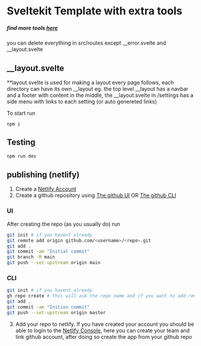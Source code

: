 # Sveltekit Template with extra tools

##### find more tools [here](https://sveltesociety.dev)

you can delete everything in src/routes except \_\_error.svelte and \_\_layout.svelte

## \_\_layout.svelte

**layout.svelte is used for making a layout every page follows, each directory can have its own \_\_layout eg. the top level \_\_layout has a navbar and a footer with content in the middle, the \_\_layout.svelte in /settings has a side menu with links to each setting (or auto genereted links)

To start run

```
npm i
```

## Testing

```bash
npm run dev
```

## publishing (netlify)

1. Create a [Netlify Account](https://app.netlify.com)
2. Create a github repository using [The github UI](https://github.com) OR [The github CLI](https://github.com/cli/cli#installation)

### UI

After creating the repo (as you usually do) run

```bash
git init # if you havent already
git remote add origin github.com/<username>/<repo>.git
git add .
git commit -am "Initial commit"
git branch -M main
git push --set-upstream origin main
```

### CLI

```bash
git init # if you havent already
gh repo create # this will ask the repo name and if you want to add remote.
git add .
git commit -am "Inition commit"
git push --set-upstream origin master
```

3. Add your repo to netlify. If you have created your account you should be able to login to the [Netlify Console](https://app.netlify.com), here you can create your team and link github account, after doing so create the app from your github repo
